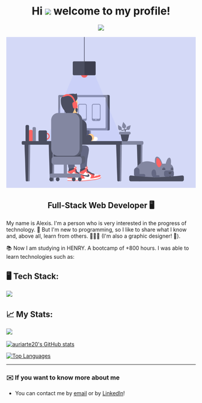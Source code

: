 <div align="center">

# Hi <img src="https://media.giphy.com/media/hvRJCLFzcasrR4ia7z/giphy.gif" width="25px"> welcome to my profile! </h1>

[![](https://visitcount.itsvg.in/api?id=Auriarte20&icon=5&color=0)](https://visitcount.itsvg.in)

<img src="./assets/Programmer.gif" width="600" height="400" />

## Full-Stack Web Developer 🖥️

</div>

My name is Alexis. I'm a person who is very interested in the progress of technology. 🚀
But I'm new to programming, so I like to share what I know and, above all, learn from others. 🙋🏻‍♂️
(I'm also a graphic designer! 🎨).

📚 Now I am studying in HENRY. A bootcamp of +800 hours.
I was able to learn technologies such as:

## 🖥️ Tech Stack:
<p align="left">
  <a href="https://skillicons.dev">
    <img src="https://skillicons.dev/icons?i=js,html,css,react,redux,nodejs,express,postgres,md,ai,ps" />
  </a>
</p>

## 📈 My Stats:
<a href="http://www.github.com/auriarte20"><img src="https://github-readme-streak-stats.herokuapp.com/?user=auriarte20&stroke=0891b2&background=1c1917&ring=0891b2&fire=0891b2&currStreakNum=0891b2&currStreakLabel=0891b2&sideNums=0891b2&sideLabels=0891b2&dates=0891b2&hide_border=true" /></a>

<a href="http://www.github.com/auriarte20"><img src="https://github-readme-stats.vercel.app/api?username=auriarte20&show_icons=true&hide=&count_private=true&title_color=0891b2&text_color=0891b2&icon_color=0891b2&bg_color=1c1917&hide_border=true&show_icons=true" alt="auriarte20's GitHub stats" /></a>

<a href="https://github.com/auriarte20" align="left"><img src="https://github-readme-stats.vercel.app/api/top-langs/?username=auriarte20&langs_count=10&title_color=0891b2&text_color=0891b2&icon_color=0891b2&bg_color=1c1917&hide_border=true&locale=en&custom_title=Top%20%Languages" alt="Top Languages" /></a>

---

### ✉️ If you want to know more about me
* You can contact me by [email](mailto:uriarte2001alexis@gmail.com) or by [Linkedln](https://www.linkedin.com/in/Auriarte20/)!
